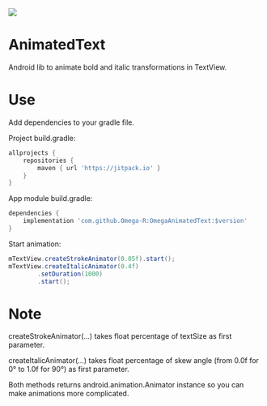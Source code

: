 [![](https://jitpack.io/v/Omega-R/OmegaAnimatedText.svg)](https://jitpack.io/#Omega-R/OmegaAnimatedText)
# AnimatedText
Android lib to animate bold and italic transformations in TextView.

# Use
Add dependencies to your gradle file.

Project build.gradle:
``` groovy
allprojects {
    repositories {
        maven { url 'https://jitpack.io' }
    }
}
```

App module build.gradle:
``` groovy
dependencies {
    implementation 'com.github.Omega-R:OmegaAnimatedText:$version'
}
```

Start animation:
``` Java
mTextView.createStrokeAnimator(0.05f).start();
mTextView.createItalicAnimator(0.4f)
        .setDuration(1000)
        .start();
```

# Note
createStrokeAnimator(...) takes float percentage of textSize as first parameter.

createItalicAnimator(...) takes float percentage of skew angle (from 0.0f for 0&deg; to 1.0f for 90&deg;) as first parameter.

Both methods returns android.animation.Animator instance so you can make animations more complicated.
